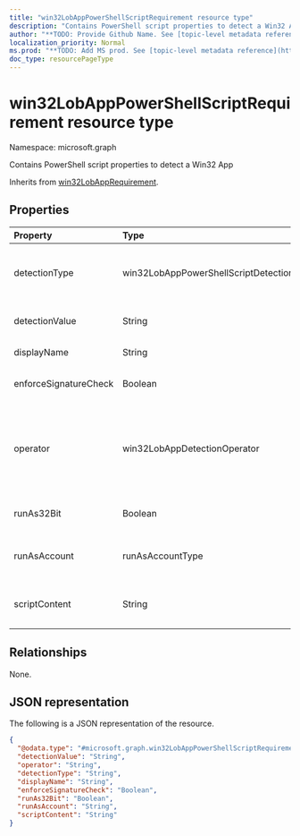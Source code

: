 ```yaml
---
title: "win32LobAppPowerShellScriptRequirement resource type"
description: "Contains PowerShell script properties to detect a Win32 App"
author: "**TODO: Provide Github Name. See [topic-level metadata reference](https://msgo.azurewebsites.net/add/document/guidelines/metadata.html#topic-level-metadata)**"
localization_priority: Normal
ms.prod: "**TODO: Add MS prod. See [topic-level metadata reference](https://msgo.azurewebsites.net/add/document/guidelines/metadata.html#topic-level-metadata)**"
doc_type: resourcePageType
---
```


# win32LobAppPowerShellScriptRequirement resource type

Namespace: microsoft.graph



Contains PowerShell script properties to detect a Win32 App


Inherits from [win32LobAppRequirement](../resources/win32lobapprequirement.md).

## Properties
|Property|Type|Description|
|:---|:---|:---|
|detectionType|win32LobAppPowerShellScriptDetectionType|The detection type for script output. Possible values are: `notConfigured`, `string`, `dateTime`, `integer`, `float`, `version`, `boolean`.|
|detectionValue|String|The detection value Inherited from [win32LobAppRequirement](../resources/win32lobapprequirement.md)|
|displayName|String|The unique display name for this rule|
|enforceSignatureCheck|Boolean|A value indicating whether signature check is enforced|
|operator|win32LobAppDetectionOperator|The operator for detection Inherited from [win32LobAppRequirement](../resources/win32lobapprequirement.md). Possible values are: `notConfigured`, `equal`, `notEqual`, `greaterThan`, `greaterThanOrEqual`, `lessThan`, `lessThanOrEqual`.|
|runAs32Bit|Boolean|A value indicating whether this script should run as 32-bit|
|runAsAccount|runAsAccountType|Indicates the type of execution context the script runs in. Possible values are: `system`, `user`.|
|scriptContent|String|The base64 encoded script content to detect Win32 Line of Business (LoB) app|

## Relationships
None.

## JSON representation
The following is a JSON representation of the resource.
<!-- {
  "blockType": "resource",
  "@odata.type": "microsoft.graph.win32LobAppPowerShellScriptRequirement"
}
-->
``` json
{
  "@odata.type": "#microsoft.graph.win32LobAppPowerShellScriptRequirement",
  "detectionValue": "String",
  "operator": "String",
  "detectionType": "String",
  "displayName": "String",
  "enforceSignatureCheck": "Boolean",
  "runAs32Bit": "Boolean",
  "runAsAccount": "String",
  "scriptContent": "String"
}
```

